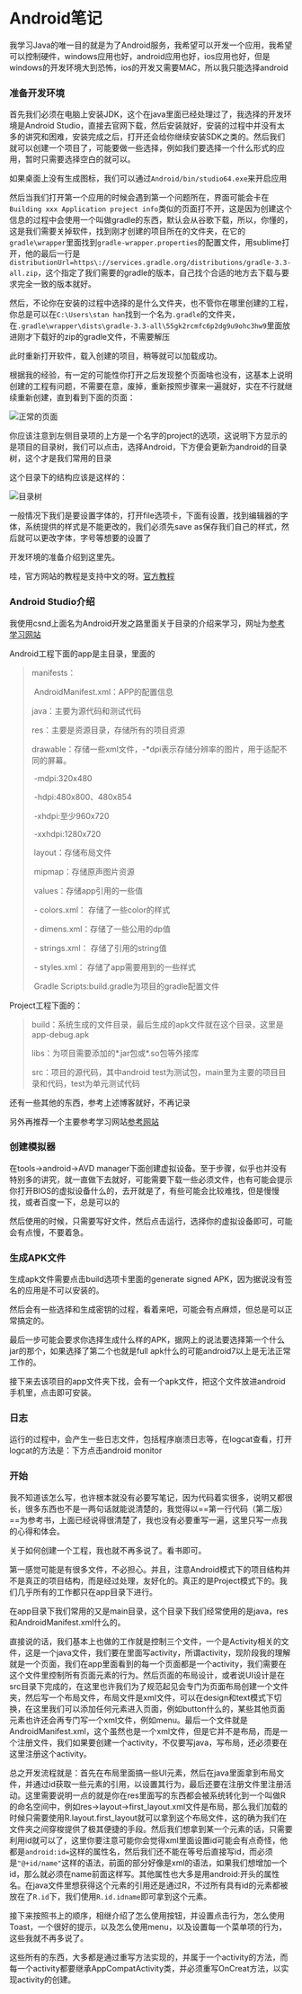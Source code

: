 # Android笔记

我学习Java的唯一目的就是为了Android服务，我希望可以开发一个应用，我希望可以控制硬件，windows应用也好，android应用也好，ios应用也好，但是windows的开发环境大到恐怖，ios的开发又需要MAC，所以我只能选择android

### 准备开发环境

首先我们必须在电脑上安装JDK，这个在java里面已经处理过了，我选择的开发环境是Android Studio，直接去官网下载，然后安装就好，安装的过程中并没有太多的讲究和困难，安装完成之后，打开还会给你继续安装SDK之类的。然后我们就可以创建一个项目了，可能要做一些选择，例如我们要选择一个什么形式的应用，暂时只需要选择空白的就可以。

如果桌面上没有生成图标，我们可以通过`Android/bin/studio64.exe`来开启应用

然后当我们打开第一个应用的时候会遇到第一个问题所在，界面可能会卡在`Building xxx Application project info`类似的页面打不开，这是因为创建这个信息的过程中会使用一个叫做gradle的东西，默认会从谷歌下载，所以，你懂的，这是我们需要关掉软件，找到刚才创建的项目所在的文件夹，在它的`gradle\wrapper`里面找到`gradle-wrapper.properties`的配置文件，用sublime打开，他的最后一行是`distributionUrl=https\://services.gradle.org/distributions/gradle-3.3-all.zip`，这个指定了我们需要的gradle的版本，自己找个合适的地方去下载与要求完全一致的版本就好。

然后，不论你在安装的过程中选择的是什么文件夹，也不管你在哪里创建的工程，你总是可以在`C:\Users\stan han`找到一个名为`.gradle`的文件夹，在`.gradle\wrapper\dists\gradle-3.3-all\55gk2rcmfc6p2dg9u9ohc3hw9`里面放进刚才下载好的zip的gradle文件，不需要解压

此时重新打开软件，载入创建的项目，稍等就可以加载成功。

根据我的经验，有一定的可能性你打开之后发现整个页面啥也没有，这基本上说明创建的工程有问题，不需要在意，废掉，重新按照步骤来一遍就好，实在不行就继续重新创建，直到看到下面的页面：

![正常的页面](D:\html_file\images\安卓.PNG)

你应该注意到左侧目录项的上方是一个名字的project的选项，这说明下方显示的是项目的目录树，我们可以点击，选择Android，下方便会更新为android的目录树，这个才是我们常用的目录

这个目录下的结构应该是这样的：

![目录树](D:\html_file\images\dir_three.PNG)

一般情况下我们是要设置字体的，打开file选项卡，下面有设置，找到编辑器的字体，系统提供的样式是不能更改的，我们必须先save as保存我们自己的样式，然后就可以更改字体，字号等想要的设置了

开发环境的准备介绍到这里先。

哇，官方网站的教程是支持中文的呀。[官方教程](https://developer.android.com/training/basics/firstapp/building-ui.html)

### Android Studio介绍

我使用csnd上面名为Android开发之路里面关于目录的介绍来学习，网址为[参考学习网站](http://blog.csdn.net/eastmoon502136/article/details/50596806)

Android工程下面的app是主目录，里面的

>   manifests：
>
>   ​         AndroidManifest.xml：APP的配置信息
>
>   java：主要为源代码和测试代码
>
>   res：主要是资源目录，存储所有的项目资源
>
>   ​        drawable：存储一些xml文件，-*dpi表示存储分辨率的图片，用于适配不同的屏幕。
>
>   ​                           -mdpi:320x480
>
>   ​                           -hdpi:480x800、480x854
>
>   ​                           -xhdpi:至少960x720
>
>   ​                           -xxhdpi:1280x720
>
>   ​        layout：存储布局文件
>
>   ​        mipmap：存储原声图片资源
>
>   ​        values：存储app引用的一些值
>
>   ​                     - colors.xml：  存储了一些color的样式
>
>   ​                     - dimens.xml：存储了一些公用的dp值                       
>
>   ​                     - strings.xml： 存储了引用的string值
>
>   ​                     - styles.xml：   存储了app需要用到的一些样式
>
>   ​         Gradle Scripts:build.gradle为项目的gradle配置文件

Project工程下面的：

>   build：系统生成的文件目录，最后生成的apk文件就在这个目录，这里是app-debug.apk
>
>   libs：为项目需要添加的*.jar包或*.so包等外接库
>
>   src：项目的源代码，其中android test为测试包，main里为主要的项目目录和代码，test为单元测试代码

还有一些其他的东西，参考上述博客就好，不再记录



另外再推荐一个主要参考学习网站[参考网站](http://www.runoob.com/w3cnote/android-tutorial-contents.html)

### 创建模拟器

在tools->android->AVD manager下面创建虚拟设备。至于步骤，似乎也并没有特别多的讲究，就一直做下去就好，可能需要下载一些必须文件，也有可能会提示你打开BIOS的虚拟设备什么的，去开就是了，有些可能会比较难找，但是慢慢找，或者百度一下，总是可以的

然后使用的时候，只需要写好文件，然后点击运行，选择你的虚拟设备即可，可能会有点慢，不要着急。

### 生成APK文件

生成apk文件需要点击build选项卡里面的generate signed APK，因为据说没有签名的应用是不可以安装的。

然后会有一些选择和生成密钥的过程，看着来吧，可能会有点麻烦，但总是可以正常搞定的。

最后一步可能会要求你选择生成什么样的APK，据网上的说法要选择第一个什么jar的那个，如果选择了第二个也就是full apk什么的可能android7以上是无法正常工作的。

接下来去该项目的app文件夹下找，会有一个apk文件，把这个文件放进android手机里，点击即可安装。

### 日志

运行的过程中，会产生一些日志文件，包括程序崩溃日志等，在logcat查看，打开logcat的方法是：下方点击android monitor

### 开始

我不知道该怎么写，也许根本就没有必要写笔记，因为代码着实很多，说明又都很长，很多东西也不是一两句话就能说清楚的，我觉得以==第一行代码（第二版）==为参考书，上面已经说得很清楚了，我也没有必要重写一遍，这里只写一点我的心得和体会。

关于如何创建一个工程，我也就不再多说了。看书即可。

第一感觉可能是有很多文件，不必担心。并且，注意Android模式下的项目结构并不是真正的项目结构，而是经过处理，友好化的。真正的是Project模式下的。我们几乎所有的工作都只在app目录下进行。

在app目录下我们常用的又是main目录，这个目录下我们经常使用的是java，res和AndroidManifest.xml什么的。

直接说的话，我们基本上也做的工作就是控制三个文件，一个是Activity相关的文件，这是一个java文件，我们要在里面写activity，所谓activity，现阶段我的理解就是一个页面，我们在app里面看到的每一个页面都是一个activity，我们需要在这个文件里控制所有页面元素的行为。然后页面的布局设计，或者说UI设计是在src目录下完成的，在这里也许我们为了规范起见会专门为页面布局创建一个文件夹，然后写一个布局文件，布局文件是xml文件，可以在design和text模式下切换，在这里我们可以添加任何元素进入页面，例如button什么的，某些其他页面元素也许还会再专门写一个xml文件，例如menu。最后一个文件就是AndroidManifest.xml，这个虽然也是一个xml文件，但是它并不是布局，而是一个注册文件，我们如果要创建一个activity，不仅要写java，写布局，还必须要在这里注册这个activity。

总之开发流程就是：首先在布局里面搞一些UI元素，然后在java里面拿到布局文件，并通过id获取一些元素的引用，以设置其行为，最后还要在注册文件里注册活动。这里需要说明一点的就是你在res里面写的东西都会被系统转化到一个叫做R的命名空间中，例如res->layout->first_layout.xml文件是布局，那么我们加载的时候只需要使用R.layout.first_layout就可以拿到这个布局文件，这的确为我们在文件夹之间穿梭提供了极其便捷的手段。然后我们想拿到某一个元素的话，只需要利用id就可以了，这里你要注意可能你会觉得xml里面设置id可能会有点奇怪，他都是`android:id=`这样的属性名，然后我们还不能在等号后直接写id，而必须是`"@+id/name"`这样的语法，前面的部分好像是xml的语法，如果我们想增加一个id，那么就必须在name前面这样写。其他属性也大多是用android:开头的属性名。在java文件里想获得这个元素的引用还是通过R，不过所有具有id的元素都被放在了`R.id`下，我们使用`R.id.idname`即可拿到这个元素。

接下来按照书上的顺序，相继介绍了怎么使用按钮，并设置点击行为，怎么使用Toast，一个很好的提示，以及怎么使用menu，以及设置每一个菜单项的行为，这些我就不再多说了。

这些所有的东西，大多都是通过重写方法实现的，并属于一个activity的方法，而每一个activity都要继承AppCompatActivity类，并必须重写OnCreat方法，以实现activity的创建。



